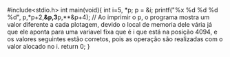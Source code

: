 #include<stdio.h>
int main(void){
   int i=5, *p;
    p = &i;
    printf("%x %d %d %d %d", p,*p+2,**&p,3**p,**&p+4);
    // Ao imprimir o p, o programa mostra um valor diferente a cada plotagem, devido o local de memoria dele vária já que ele aponta para uma variavel fixa que é i que está na posição 4094, e os valores seguintes estão corretos, pois as operação são realizadas com o valor alocado no i.
    return 0;
}


